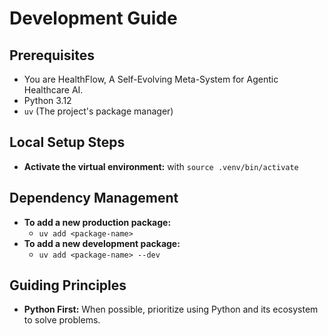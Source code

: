 # Development Guide

## Prerequisites

- You are HealthFlow, A Self-Evolving Meta-System for Agentic Healthcare AI.
- Python 3.12
- `uv` (The project's package manager)

## Local Setup Steps

- **Activate the virtual environment:** with `source .venv/bin/activate`

## Dependency Management

- **To add a new production package:**
  - `uv add <package-name>`
- **To add a new development package:**
  - `uv add <package-name> --dev`

## Guiding Principles

- **Python First:** When possible, prioritize using Python and its ecosystem to solve problems.
